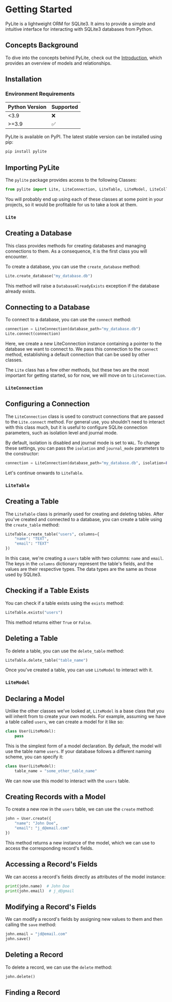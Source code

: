 # Getting Started

PyLite is a lightweight ORM for SQLite3. It aims to provide a simple and intuitive interface for interacting with SQLite3 databases from Python.

## Concepts Background

To dive into the concepts behind PyLite, check out the [Introduction](introduction.md), which provides an overview of models and relationships.

## Installation

### Environment Requirements

| Python Version | Supported          |
| -------------- | ------------------ |
| <3.9           | :x:                |
| >=3.9          | :white_check_mark: |

PyLite is available on PyPI. The latest stable version can be installed using pip:

```bash
pip install pylite
```

## Importing PyLite
The `pylite` package provides access to the following Classes:

```python
from pylite import Lite, LiteConnection, LiteTable, LiteModel, LiteCollection, LiteQuery
```

You will probably end up using each of these classes at some point in your projects, so it would be profitable for us to take a look at them.

### `Lite`
## Creating a Database
This class provides methods for creating databases and managing connections to them. As a consequence, it is the first class you will encounter.

To create a database, you can use the `create_database` method:

```python
Lite.create_database("my_database.db")
```

This method will raise a `DatabaseAlreadyExists` exception if the database already exists.

## Connecting to a Database
To connect to a database, you can use the `connect` method:

```python
connection = LiteConnection(database_path="my_database.db")
Lite.connect(connection)
```

Here, we create a new LiteConnection instance containing a pointer to the database we want to connect to. We pass this connection to the `connect` method, establishing a default connection that can be used by other classes.

The `Lite` class has a few other methods, but these two are the most important for getting started, so for now, we will move on to `LiteConnection`.

### `LiteConnection`
## Configuring a Connection
The `LiteConnection` class is used to construct connections that are passed to  the `Lite.connect` method. For general use, you shouldn't need to interact with this class much, but it is useful to configure SQLite connection parameters, such as isolation level and journal mode.

By default, isolation is disabled and journal mode is set to `WAL`. To change these settings, you can pass the `isolation` and `journal_mode` parameters to the constructor:

```python
connection = LiteConnection(database_path="my_database.db", isolation=False, wal=True)
```

Let's continue onwards to `LiteTable`.

### `LiteTable`
## Creating a Table
The `LiteTable` class is primarily used for creating and deleting tables. After you've created and connected to a database, you can create a table using the `create_table` method:

```python
LiteTable.create_table("users", columns={
    "name": "TEXT",
    "email": "TEXT"
})
```

In this case, we're creating a `users` table with two columns: `name` and `email`. The keys in the `columns` dictionary represent the table's fields, and the values are their respective types. The data types are the same as those used by SQLite3.

## Checking if a Table Exists

You can check if a table exists using the `exists` method:

```python
LiteTable.exists("users")
```

This method returns either `True` or `False`.

## Deleting a Table

To delete a table, you can use the `delete_table` method:

```python
LiteTable.delete_table("table_name")
```

Once you've created a table, you can use `LiteModel` to interact with it.

### `LiteModel`
## Declaring a Model
Unlike the other classes we've looked at, `LiteModel` is a base class that you will inherit from to create your own models. For example, assuming we have a table called `users`, we can create a model for it like so:

```python
class User(LiteModel):
    pass
```
This is the simplest form of a model declaration. By default, the model will use the table name `users`. If your database follows a different naming scheme, you can specify it:

```python
class User(LiteModel):
    table_name = "some_other_table_name"
```

We can now use this model to interact with the `users` table.

## Creating Records with a Model
To create a new row in the `users` table, we can use the `create` method:

```python
john = User.create({
    "name": "John Doe",
    "email": "j_d@email.com"
})
```

This method returns a new instance of the model, which we can use to access the corresponding record's fields.

## Accessing a Record's Fields
We can access a record's fields directly as attributes of the model instance:

```python
print(john.name)  # John Doe
print(john.email)  # j_d@gmail
``` 

## Modifying a Record's Fields
We can modify a record's fields by assigning new values to them and then calling the `save` method:

```python
john.email = "jd@email.com"
john.save()
```

## Deleting a Record
To delete a record, we can use the `delete` method:

```python
john.delete()
```

## Finding a Record
